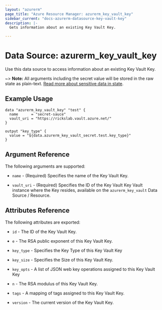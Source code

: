 ```yaml
---
layout: "azurerm"
page_title: "Azure Resource Manager: azurerm_key_vault_key"
sidebar_current: "docs-azurerm-datasource-key-vault-key"
description: |-
  Gets information about an existing Key Vault Key.

---
```


# Data Source: azurerm_key_vault_key

Use this data source to access information about an existing Key Vault Key.

~> **Note:** All arguments including the secret value will be stored in the raw state as plain-text.
[Read more about sensitive data in state](/docs/state/sensitive-data.html).

## Example Usage

```hcl
data "azurerm_key_vault_key" "test" {
  name      = "secret-sauce"
  vault_uri = "https://rickslab.vault.azure.net/"
}

output "key_type" {
  value = "${data.azurerm_key_vault_secret.test.key_type}"
}
```

## Argument Reference

The following arguments are supported:

* `name` - (Required) Specifies the name of the Key Vault Key.

* `vault_uri` - (Required) Specifies the ID of the Key Vault Key Vault instance where the Key resides, available on the `azurerm_key_vault` Data Source / Resource.

## Attributes Reference

The following attributes are exported:

* `id` - The ID of the Key Vault Key.

* `e` - The RSA public exponent of this Key Vault Key.

* `key_type` - Specifies the Key Type of this Key Vault Key

* `key_size` - Specifies the Size of this Key Vault Key.

* `key_opts` - A list of JSON web key operations assigned to this Key Vault Key

* `n` - The RSA modulus of this Key Vault Key.

* `tags` - A mapping of tags assigned to this Key Vault Key.

* `version` - The current version of the Key Vault Key.

